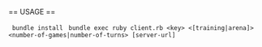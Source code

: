 == USAGE ==

` bundle install`
` bundle exec ruby client.rb <key> <[training|arena]> <number-of-games|number-of-turns> [server-url]`
